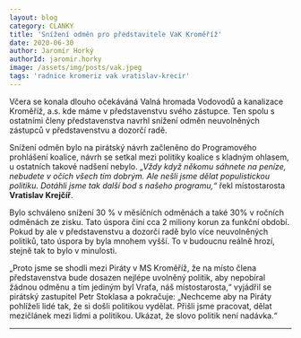 ```yaml
---
layout: blog
category: CLANKY
title: 'Snížení odměn pro představitele VaK Kroměříž'
date: 2020-06-30
author: Jaromír Horký
authorId: jaromir.horky
image: /assets/img/posts/vak.jpeg
tags: 'radnice kromeriz vak vratislav-krecir'
---
```


Včera se konala dlouho očekáváná Valná hromada Vodovodů a kanalizace Kroměříž, a.s. kde máme v představenstvu svého zástupce. Ten spolu s ostatními členy představenstva navrhl snížení odměn neuvolněných zástupců v představenstvu a dozorčí radě. 

Snížení odměn bylo na pirátský návrh začleněno do Programového prohlášení koalice, návrh se setkal mezi politiky koalice s kladným ohlasem, u ostatních takové nadšení nebylo. *„Vždy když někomu sáhnete na peníze, nebudete v očích všech tím dobrým. Ale nešli jsme dělat populistickou politiku. Dotáhli jsme tak další bod s našeho programu,“* řekl místostarosta **Vratislav Krejčíř**.

Bylo schváleno snížení 30 % v měsíčních odměnách a také 30% v ročních odměnách ze zisku. Tato úspora činí cca 2 miliony korun za funkční období. Pokud by ale v představenstvu a dozorčí radě bylo více neuvolněných politiků, tato úspora by byla mnohem vyšší. To v budoucnu reálně hrozí, stejně tak to bylo v minulosti. 

„Proto jsme se shodli mezi Piráty v MS Kroměříž, že na místo člena představenstva bude dosazen nejlépe uvolněný politik, aby nepobíral žádnou odměnu a tím jediným byl Vraťa, náš místostarosta,“ vyjádřil se pirátský zastupitel Petr Stoklasa a pokračuje: „Nechceme aby na Piráty pohlíželi lidé tak, že si došli politikou vydělat. Přišli jsme pracovat, dělat mezičlánek mezi lidmi a politikou. Ukázat, že slovo politik není nadávka.“

---
